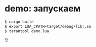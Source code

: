 
# demo: запускаем

```bash
$ cargo build
$ export LUA_CPATH=target/debug/lib?.so
$ tarantool demo.lua

👌
```




































